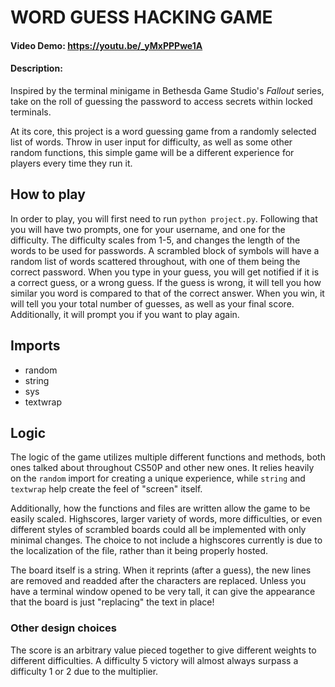 # WORD GUESS HACKING GAME
#### Video Demo: https://youtu.be/_yMxPPPwe1A
#### Description:

Inspired by the terminal minigame in Bethesda Game Studio's _Fallout_ series, take on the roll of guessing the password to access secrets within locked terminals.

At its core, this project is a word guessing game from a randomly selected list of words. Throw in user input for difficulty, as well as some other random functions, this simple game will be a different experience for players every time they run it.

## How to play
In order to play, you will first need to run `python project.py`. Following that you will have two prompts, one for your username, and one for the difficulty. The difficulty scales from 1-5, and changes the length of the words to be used for passwords. A scrambled block of symbols will have a random list of words scattered throughout, with one of them being the correct password. When you type in your guess, you will get notified if it is a correct guess, or a wrong guess. If the guess is wrong, it will tell you how similar you word is compared to that of the correct answer. When you win, it will tell you your total number of guesses, as well as your final score. Additionally, it will prompt you if you want to play again.

## Imports
- random
- string
- sys
- textwrap

## Logic
The logic of the game utilizes multiple different functions and methods, both ones talked about throughout CS50P and other new ones. It relies heavily on the `random` import for creating a unique experience, while `string` and `textwrap` help create the feel of "screen" itself.

Additionally, how the functions and files are written allow the game to be easily scaled. Highscores, larger variety of words, more difficulties, or even different styles of scrambled boards could all be implemented with only minimal changes. The choice to not include a highscores currently is due to the localization of the file, rather than it being properly hosted.

The board itself is a string. When it reprints (after a guess), the new lines are removed and readded after the characters are replaced. Unless you have a terminal window opened to be very tall, it can give the appearance that the board is just "replacing" the text in place!

### Other design choices
The score is an arbitrary value pieced together to give different weights to different difficulties. A difficulty 5 victory will almost always surpass a difficulty 1 or 2 due to the multiplier.


